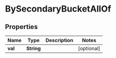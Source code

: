 

# BySecondaryBucketAllOf

## Properties

Name | Type | Description | Notes
------------ | ------------- | ------------- | -------------
**val** | **String** |  |  [optional]



